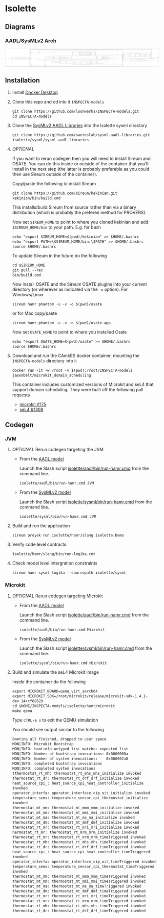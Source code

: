 # Isolette

## Diagrams
### AADL/SysMLv2 Arch
![AADL Arch](aadl/diagrams/arch.svg)


## Installation


1. Install [Docker Desktop](https://www.docker.com/products/docker-desktop/)

1. Clone this repo and cd into it ``INSPECTA-models``

   ```
   git clone https://github.com/loonwerks/INSPECTA-models.git
   cd INSPECTA-models
   ```

1. Clone the [SysMLv2 AADL Libraries](https://github.com/santoslab/sysml-aadl-libraries.git) into the Isolette sysml directory

    ```
    git clone https://github.com/santoslab/sysml-aadl-libraries.git isolette/sysml/sysml-aadl-libraries
    ```

1. *OPTIONAL*

    If you want to rerun codegen then you will need to install Sireum
    and OSATE.  You can do this inside or outside of the container that you'll install in the next step (the latter is probably preferable as you could then use Sireum outside of the container).

    Copy/paste the following to install Sireum
    ```
    git clone https://github.com/sireum/kekinian.git
    kekinian/bin/build.cmd
    ```

    This installs/build Sireum from source rather than via a binary distribution (which is probably the prefered method for PROVERS).  

    Now set ``SIREUM_HOME`` to point to where you cloned kekinian and add ``$SIREUM_HOME/bin`` to your path.  E.g. for bash

    ```
    echo "export SIREUM_HOME=$(pwd)/kekinian" >> $HOME/.bashrc
    echo "export PATH=\$SIREUM_HOME/bin:\$PATH" >> $HOME/.bashrc
    source $HOME/.bashrc
    ```

    To update Sireum in the future do the following
    ```
    cd $SIREUM_HOME
    git pull --rec
    bin/build.cmd
    ```


    Now install OSATE and the Sireum OSATE plugins into your current directory (or wherever as indicated via the ``-o`` option).  For Windows/Linux 

    ```
    sireum hamr phantom -u -v -o $(pwd)/osate
    ```

    or for Mac copy/paste
    ```
    sireum hamr phantom -u -v -o $(pwd)/osate.app
    ```

    Now set ``OSATE_HOME`` to point to where you installed Osate

    ```
    echo "export OSATE_HOME=$(pwd)/osate" >> $HOME/.bashrc
    source $HOME/.bashrc
    ```

1. Download and run the CAmkES docker container, mounting the ``INSPECTA-models`` directory into it

   ```
   docker run -it -w /root -v $(pwd):/root/INSPECTA-models jasonbelt/microkit_domain_scheduling
   ```

   This container includes customized versions of Microkit and seL4 that support domain scheduling.  They were built off the following pull requests

   - [microkit #175](https://github.com/seL4/microkit/pull/175)
   - [seL4 #1308](https://github.com/seL4/seL4/pull/1308)

## Codegen

### JVM

1. *OPTIONAL* Rerun codegen targeting the JVM
      
   * From the [AADL model](aadl/aadl)

      Launch the Slash script [isolette/aadl/bin/run-hamr.cmd](aadl/bin/run-hamr.cmd) from the command line.  

      ```
      isolette/aadl/bin/run-hamr.cmd JVM
      ```
  
    * From the [SysMLv2 model](sysml)

      Launch the Slash script [isolette/sysml/bin/run-hamr.cmd](sysml/bin/run-hamr.cmd) from the command line.  

      ```
      isolette/sysml/bin/run-hamr.cmd JVM
      ```

1. Build and run the application

    ```
    sireum proyek run isolette/hamr/slang isolette.Demo
    ```

1. Verify code level contracts

    ```
    isolette/hamr/slang/bin/run-logika.cmd
    ```

1. Check model level intergration constraints

    ```
    sireum hamr sysml logika --sourcepath isolette/sysml
    ```

### Microkit

1. *OPTIONAL* Rerun codegen targeting Microkit
   
   * From the [AADL model](aadl/aadl)

      Launch the Slash script [isolette/aadl/bin/run-hamr.cmd](aadl/bin/run-hamr.cmd) from the command line.  

      ```
      isolette/aadl/bin/run-hamr.cmd Microkit
      ```
  
    * From the [SysMLv2 model](sysml)

      Launch the Slash script [isolette/sysml/bin/run-hamr.cmd](sysml/bin/run-hamr.cmd) from the command line.  

      ```
      isolette/sysml/bin/run-hamr.cmd Microkit
      ```

1. Build and simulate the seL4 Microkit image

    Inside the container do the following

    ```
    export MICROKIT_BOARD=qemu_virt_aarch64
    export MICROKIT_SDK=/root/microkit/release/microkit-sdk-1.4.1-dev.14+cf88629
    cd $HOME/INSPECTA-models/isolette/hamr/microkit
    make qemu
    ```

    Type ``CTRL-a x`` to exit the QEMU simulation

    You should see output similar to the following

    ```
    Booting all finished, dropped to user space
    MON|INFO: Microkit Bootstrap
    MON|INFO: bootinfo untyped list matches expected list
    MON|INFO: Number of bootstrap invocations: 0x0000000a
    MON|INFO: Number of system invocations:    0x000002a0
    MON|INFO: completed bootstrap invocations
    MON|INFO: completed system invocations
    tthermostat_rt_mh: thermostat_rt_mhs_mhs_initialize invoked
    thermostat_rt_dr: thermostat_rt_drf_drf_initialize invoked
    heat_source_cpi_: heat_source_cpi_heat_controller_initialize invoked
    operator_interfa: operator_interface_oip_oit_initialize invoked
    temperature_sens: temperature_sensor_cpi_thermostat_initialize invoked
    thermostat_mt_mm: thermostat_mt_mmm_mmm_initialize invoked
    thermostat_mt_mm: thermostat_mt_mmi_mmi_initialize invoked
    thermostat_mt_ma: thermostat_mt_ma_ma_initialize invoked
    thermostat_mt_dm: thermostat_mt_dmf_dmf_initialize invoked
    thermostat_rt_mr: thermostat_rt_mri_mri_initialize invoked
    hermostat_rt_mr: thermostat_rt_mrm_mrm_initialize invoked
    thermostat_rt_mr: thermostat_rt_mrm_mrm_timeTriggered invoked
    thermostat_rt_mh: thermostat_rt_mhs_mhs_timeTriggered invoked
    thermostat_rt_dr: thermostat_rt_drf_drf_timeTriggered invoked
    heat_source_cpi_: heat_source_cpi_heat_controller_timeTriggered invoked
    operator_interfa: operator_interface_oip_oit_timeTriggered invoked
    temperature_sens: temperature_sensor_cpi_thermostat_timeTriggered invoked
    thermostat_mt_mm: thermostat_mt_mmm_mmm_timeTriggered invoked
    thermostat_mt_mm: thermostat_mt_mmi_mmi_timeTriggered invoked
    thermostat_mt_ma: thermostat_mt_ma_ma_timeTriggered invoked
    thermostat_mt_dm: thermostat_mt_dmf_dmf_timeTriggered invoked
    thermostat_rt_mr: thermostat_rt_mri_mri_timeTriggered invoked
    thermostat_rt_mr: thermostat_rt_mrm_mrm_timeTriggered invoked
    thermostat_rt_mh: thermostat_rt_mhs_mhs_timeTriggered invoked
    thermostat_rt_dr: thermostat_rt_drf_drf_timeTriggered invoked
    ```